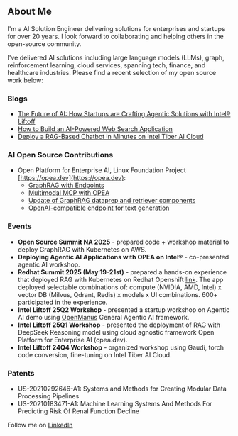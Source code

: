 ## About Me
I'm a AI Solution Engineer delivering solutions for enterprises and startups for over 20 years. I look forward to collaborating and helping others in the open-source community. 

​I've delivered AI solutions including large language models (LLMs), graph, reinforcement learning, cloud services, spanning tech, finance, and healthcare industries. Please find a recent selection of my open source work below:

### Blogs

* [The Future of AI: How Startups are Crafting Agentic Solutions with Intel® Liftoff](https://www.intel.com/content/www/us/en/developer/articles/community/future-of-ai-startups-crafting-agentic-solutions.html)
* [How to Build an AI-Powered Web Search Application](https://www.intel.com/content/www/us/en/developer/articles/guide/how-to-build-an-ai-powered-web-search-application.html)
* [Deploy a RAG-Based Chatbot in Minutes on Intel Tiber AI Cloud](https://www.intel.com/content/www/us/en/developer/articles/technical/deploy-a-rag-based-chatbot-on-tiber-ai-cloud.html)

### AI Open Source Contributions
* Open Platform for Enterprise AI, Linux Foundation Project [https://opea.dev](https://opea.dev):
  - [GraphRAG with Endpoints](https://github.com/opea-project/GenAIExamples/tree/main/GraphRAG/docker_compose/intel/cpu/xeon)
  - [Multimodal MCP with OPEA](https://github.com/edlee123/GenAIResearch/tree/multimodal_mcp_examples/examples/MultimodalMCP)
  - [Update of GraphRAG dataprep and retriever components](https://github.com/opea-project/GenAIComps/pull/1746)
  - [OpenAI-compatible endpoint for text generation](https://github.com/opea-project/GenAIComps/pull/1395)

### Events

* **Open Source Summit NA 2025** - prepared code + workshop material to deploy GraphRAG with Kubernetes on AWS.
* **Deploying Agentic AI Applications with OPEA on Intel®** - co-presented agentic AI workshop.​
* **Redhat Summit 2025 (May 19-21st)**  - prepared a hands-on experience that deployed RAG with Kubernetes on Redhat Openshift [link](https://github.com/rhai-code/GenAIInfra/tree/summit/helm-charts/chatqna). The app deployed selectable combinations of: compute (NVIDIA, AMD, Intel) x vector DB (Milvus, Qdrant, Redis) x models x UI combinations. 600+ participated in the experience. 
* **Intel Liftoff 25Q2 Workshop** - presented a startup workshop on Agentic AI demo using [OpenManus](https://github.com/mannaandpoem/OpenManus) General Agentic AI framework.
* **Intel Liftoff 25Q1 Workshop** - presented the deployment of RAG with DeepSeek Reasoning model using cloud agnostic framework Open Platform for Enterprise AI (opea.dev).
* **Intel Liftoff 24Q4 Workshop** - organized workshop using Gaudi, torch code conversion, fine-tuning on Intel Tiber AI Cloud.

### Patents
* US-20210292646-A1: Systems and Methods for Creating Modular Data Processing Pipelines 
* US-20210183471-A1: Machine Learning Systems And Methods For Predicting Risk Of Renal Function Decline

Follow me on [LinkedIn](https://www.linkedin.com/comm/mynetwork/discovery-see-all?usecase=PEOPLE_FOLLOWS&followMember=edwardleemfe
)

<!--
**edlee123/edlee123** is a ✨ _special_ ✨ repository because its `README.md` (this file) appears on your GitHub profile.

Here are some ideas to get you started:

- 🔭 I’m currently working on ...
- 🌱 I’m currently learning ...
- 👯 I’m looking to collaborate on ...
- 🤔 I’m looking for help with ...
- 💬 Ask me about ...
- 📫 How to reach me: ...
- 😄 Pronouns: ...
- ⚡ Fun fact: ...
-->
